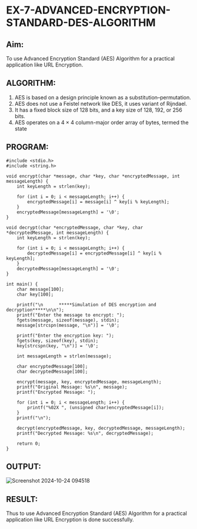 # EX-7-ADVANCED-ENCRYPTION-STANDARD-DES-ALGORITHM

## Aim:
  To use Advanced Encryption Standard (AES) Algorithm for a practical application like URL Encryption.

## ALGORITHM: 
  1. AES is based on a design principle known as a substitution–permutation. 
  2. AES does not use a Feistel network like DES, it uses variant of Rijndael. 
  3. It has a fixed block size of 128 bits, and a key size of 128, 192, or 256 bits. 
  4. AES operates on a 4 × 4 column-major order array of bytes, termed the state

## PROGRAM: 
```
#include <stdio.h>
#include <string.h>

void encrypt(char *message, char *key, char *encryptedMessage, int messageLength) {
    int keyLength = strlen(key);

    for (int i = 0; i < messageLength; i++) {
        encryptedMessage[i] = message[i] ^ key[i % keyLength];
    }
    encryptedMessage[messageLength] = '\0';  
}

void decrypt(char *encryptedMessage, char *key, char *decryptedMessage, int messageLength) {
    int keyLength = strlen(key);

    for (int i = 0; i < messageLength; i++) {
        decryptedMessage[i] = encryptedMessage[i] ^ key[i % keyLength];
    }
    decryptedMessage[messageLength] = '\0';  
}

int main() {
    char message[100];
    char key[100];
    
    printf("\n      *****Simulation of DES encryption and decryption*****\n\n");
    printf("Enter the message to encrypt: ");
    fgets(message, sizeof(message), stdin);
    message[strcspn(message, "\n")] = '\0';  
    
    printf("Enter the encryption key: ");
    fgets(key, sizeof(key), stdin);
    key[strcspn(key, "\n")] = '\0'; 

    int messageLength = strlen(message);
    
    char encryptedMessage[100];
    char decryptedMessage[100];
    
    encrypt(message, key, encryptedMessage, messageLength);
    printf("Original Message: %s\n", message);
    printf("Encrypted Message: ");
    
    for (int i = 0; i < messageLength; i++) {
        printf("%02X ", (unsigned char)encryptedMessage[i]);
    }
    printf("\n");
    
    decrypt(encryptedMessage, key, decryptedMessage, messageLength);
    printf("Decrypted Message: %s\n", decryptedMessage);
    
    return 0;
}

```
## OUTPUT:

![Screenshot 2024-10-24 094518](https://github.com/user-attachments/assets/28474fb8-bf33-45ad-a63c-3a40cce772a9)

## RESULT: 
Thus to use Advanced Encryption Standard (AES) Algorithm for a practical application like URL Encryption is done successfully.
